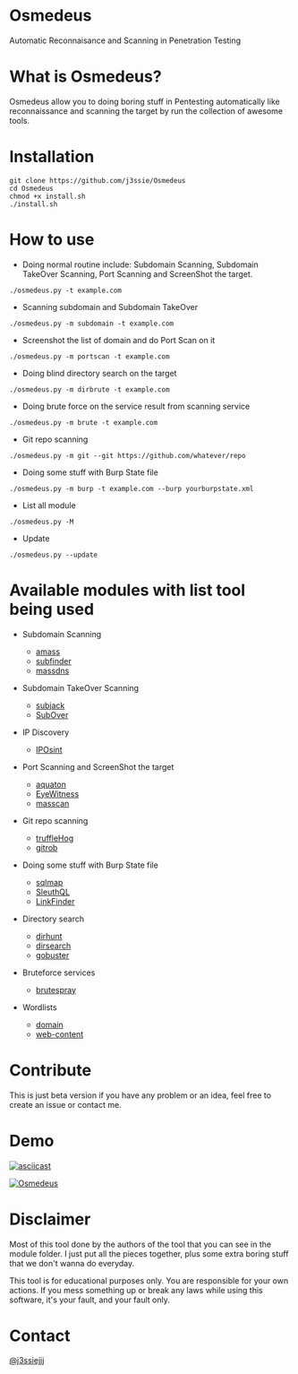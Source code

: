 Osmedeus
============
Automatic Reconnaisance and Scanning in Penetration Testing

# What is Osmedeus?
Osmedeus allow you to doing boring stuff in Pentesting automatically like reconnaissance and scanning the target by run the collection of awesome tools.

# Installation
```
git clone https://github.com/j3ssie/Osmedeus
cd Osmedeus
chmod +x install.sh
./install.sh
```

# How to use

* Doing normal routine include: Subdomain Scanning, Subdomain TakeOver Scanning, Port Scanning and ScreenShot the target.
```
./osmedeus.py -t example.com
```

* Scanning subdomain and Subdomain TakeOver
```
./osmedeus.py -m subdomain -t example.com
```

* Screenshot the list of domain and do Port Scan on it
```
./osmedeus.py -m portscan -t example.com
```

* Doing blind directory search on the target 
```
./osmedeus.py -m dirbrute -t example.com
```


* Doing brute force on the service result from scanning service
```
./osmedeus.py -m brute -t example.com
```


* Git repo scanning
```
./osmedeus.py -m git --git https://github.com/whatever/repo
```

* Doing some stuff with Burp State file
```
./osmedeus.py -m burp -t example.com --burp yourburpstate.xml
```


* List all module 
```
./osmedeus.py -M
```

* Update 
```
./osmedeus.py --update
```




# Available modules with list tool being used
* Subdomain Scanning
  * [amass](https://github.com/caffix/amass)
  * [subfinder](https://github.com/subfinder/subfinder)
  * [massdns](https://github.com/blechschmidt/massdns)

* Subdomain TakeOver Scanning
  * [subjack](https://github.com/haccer/subjack)
  * [SubOver](https://github.com/Ice3man543/SubOver)

* IP Discovery
  * [IPOsint](https://github.com/j3ssie/IPOsint)

* Port Scanning and ScreenShot the target
  * [aquaton](https://github.com/michenriksen/aquatone)
  * [EyeWitness](https://github.com/FortyNorthSecurity/EyeWitness)
  * [masscan](https://github.com/robertdavidgraham/masscan)

* Git repo scanning
  * [truffleHog](https://github.com/dxa4481/truffleHog)
  * [gitrob](https://github.com/michenriksen/gitrob)

* Doing some stuff with Burp State file
  * [sqlmap](https://github.com/sqlmapproject/sqlmap)
  * [SleuthQL](https://github.com/RhinoSecurityLabs/SleuthQL)
  * [LinkFinder](https://github.com/GerbenJavado/LinkFinder)

* Directory search
  * [dirhunt](https://github.com/Nekmo/dirhunt)
  * [dirsearch](https://github.com/maurosoria/dirsearch)
  * [gobuster](https://github.com/OJ/gobuster)

* Bruteforce services
  * [brutespray](https://github.com/x90skysn3k/brutespray)

* Wordlists
  * [domain](https://gist.githubusercontent.com/jhaddix/86a06c5dc309d08580a018c66354a056/raw/96f4e51d96b2203f19f6381c8c545b278eaa0837/all.txt)
  * [web-content](https://gist.githubusercontent.com/jhaddix/b80ea67d85c13206125806f0828f4d10/raw/c81a34fe84731430741e0463eb6076129c20c4c0/content_discovery_all.txt)

# Contribute
This is just beta version if you have any problem or an idea, feel free to create an issue or contact me.

# Demo
[![asciicast](https://asciinema.org/a/ZudWoY9mRbXaqmYqHwB6Ky6lm.svg)](https://asciinema.org/a/ZudWoY9mRbXaqmYqHwB6Ky6lm)

[![Osmedeus](https://img.youtube.com/vi/SnGPedyJvig/0.jpg)](https://www.youtube.com/watch?v=SnGPedyJvig)

# Disclaimer
Most of this tool done by the authors of the tool that you can see in the module folder.
I just put all the pieces together, plus some extra boring stuff that we don't wanna do everyday.

This tool is for educational purposes only. You are responsible for your own actions. If you mess something up or break any laws while using this software, it's your fault, and your fault only.


# Contact
[@j3ssiejjj](https://twitter.com/j3ssiejjj)